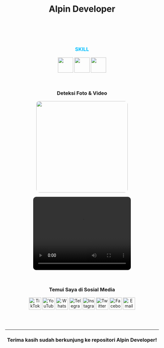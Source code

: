 <!-- README.md -->

<div align="center">

# Alpin Developer

<br>

<!-- Efek Teks Mengetik -->
<h2>
  <a href="" style="text-decoration: none;">
    <span style="font-family: 'Courier New', Courier, monospace;">
      <span id="typed-text"></span>
    </span>
  </a>
</h2>

<br>

<!-- Logo Bahasa Pemrograman -->
<h3 style="color: rgb(0, 191, 255);">SKILL</h3>
<p>
  <img src="https://cdn.jsdelivr.net/gh/devicons/devicon/icons/html5/html5-original.svg" width="50px"/>
  <img src="https://cdn.jsdelivr.net/gh/devicons/devicon/icons/css3/css3-original.svg" width="50px"/>
  <img src="https://cdn.jsdelivr.net/gh/devicons/devicon/icons/javascript/javascript-original.svg" width="50px"/>
</p>

<br>

<!-- Deteksi Foto dan Video -->
<h3>Deteksi Foto & Video</h3>
<p>
  <img src="https://via.placeholder.com/300x200?text=Foto+Terdeteksi" width="300px" style="border-radius: 10px;"/>
</p>
<p>
  <video width="320" height="240" controls style="border-radius: 10px;">
    <source src="https://www.w3schools.com/html/mov_bbb.mp4" type="video/mp4">
    Browser Anda tidak mendukung tag video.
  </video>
</p>

<br>

<!-- Logo Sosial Media -->
<h3>Temui Saya di Sosial Media</h3>
<p>
  <a href="#"><img src="https://cdn-icons-png.flaticon.com/512/3046/3046122.png" width="40px" title="TikTok"/></a>
  <a href="#"><img src="https://cdn-icons-png.flaticon.com/512/1384/1384060.png" width="40px" title="YouTube"/></a>
  <a href="#"><img src="https://cdn-icons-png.flaticon.com/512/733/733585.png" width="40px" title="WhatsApp"/></a>
  <a href="#"><img src="https://cdn-icons-png.flaticon.com/512/2111/2111646.png" width="40px" title="Telegram"/></a>
  <a href="#"><img src="https://cdn-icons-png.flaticon.com/512/1384/1384063.png" width="40px" title="Instagram"/></a>
  <a href="#"><img src="https://cdn-icons-png.flaticon.com/512/733/733579.png" width="40px" title="Twitter"/></a>
  <a href="#"><img src="https://cdn-icons-png.flaticon.com/512/124/124010.png" width="40px" title="Facebook"/></a>
  <a href="#"><img src="https://cdn-icons-png.flaticon.com/512/732/732200.png" width="40px" title="Email"/></a>
</p>

<br><br>

---

### Terima kasih sudah berkunjung ke repositori Alpin Developer!

</div>

<!-- Efek Mengetik -->
<script>
const text = "Selamat berkunjung di repositori Alpin Developer";
let index = 0;

function typeWriter() {
  if (index < text.length) {
    document.getElementById("typed-text").innerHTML += text.charAt(index);
    index++;
    setTimeout(typeWriter, 100);
  }
}

typeWriter();
</script>

